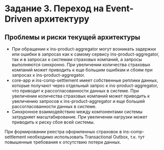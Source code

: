 # Задание 3. Переход на Event-Driven архитектуру

## Проблемы и риски текущей архитектуры

- При обращении к ins-product-aggregator могут возникать задержки или ошибки в запросах как к самому сервису ins-product-aggregator, так и в запросах к системам страховых компаний, а запросы выполняются синхронно. При увеличении количества страховых компаний может приводить к еще большим ошибкам и сбоям при запросах к ins-product-aggregator.
- core-app и ins-comp-settlement имеет собственные реплики данных, которые получают через отдельный запрос к ins-product-aggregator, что приводит к рассогласованности данных в системе. При увеличении количества страховых компаний может приводить к увеличению запросов к ins-product-aggregator и еще большей рассогласованности данных в системе.
- Синхронное взаимодействию между компонентами системы затрудняет масштабирование. При увеличении нагрузки может приводить к риску сбоя всей системы.

При формировании реестра оформленных страховок в ins-comp-settlement необходимо использовать Transactional Outbox, т.к. тут повышенные требования к отсутствию потери данных.
